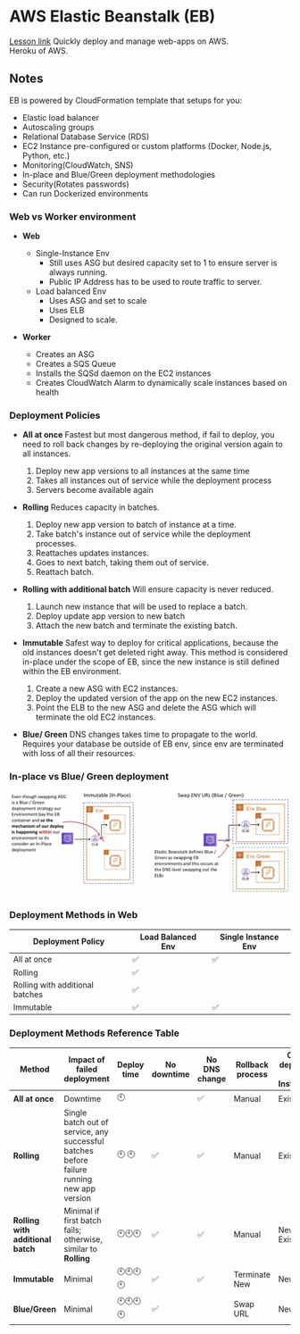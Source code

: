 # AWS Elastic Beanstalk (EB)

[Lesson link](https://youtu.be/RrKRN9zRBWs?t=1183)
Quickly deploy and manage web-apps on AWS.\
Heroku of AWS.

## Notes

EB is powered by CloudFormation template that setups for you:

- Elastic load balancer
- Autoscaling groups
- Relational Database Service (RDS)
- EC2 Instance pre-configured or custom platforms (Docker, Node.js, Python, etc.)
- Monitoring(CloudWatch, SNS)
- In-place and Blue/Green deployment methodologies
- Security(Rotates passwords)
- Can run Dockerized environments

### Web vs Worker environment ###

- **Web**
    - Single-Instance Env
        - Still uses ASG but desired capacity set to 1 to ensure server is always running.
        - Public IP Address has to be used to route traffic to server.
    - Load balanced Env
        - Uses ASG and set to scale
        - Uses ELB
        - Designed to scale.

- **Worker**
    - Creates an ASG
    - Creates a SQS Queue
    - Installs the SQSd daemon on the EC2 instances
    - Creates CloudWatch Alarm to dynamically scale instances based on health

### Deployment Policies

- **All at once**
Fastest but most dangerous method, if fail to deploy, you need to roll back changes by re-deploying the original version again to all instances.
    1. Deploy new app versions to all instances at the same time
    2. Takes all instances out of service while the deployment process
    3. Servers become available again
- **Rolling**
  Reduces capacity in batches.
    1. Deploy new app version to batch of instance at a time.
    2. Take batch's instance out of service while the deployment processes.
    3. Reattaches updates instances.
    4. Goes to next batch, taking them out of service.
    5. Reattach batch.

- **Rolling with additional batch**
  Will ensure capacity is never reduced.
    1. Launch new instance that will be used to replace a batch.
    2. Deploy update app version to new batch
    3. Attach the new batch and terminate the existing batch.
- **Immutable**
  Safest way to deploy for critical applications, because the old instances doesn't get deleted right away. This method is considered in-place under the scope of EB, since the new instance is still defined within the EB environment.
    1. Create a new ASG with EC2 instances.
    2. Deploy the updated version of the app on the new EC2 instances.
    3. Point the ELB to the new ASG and delete the ASG which will terminate the old EC2 instances.
- **Blue/ Green**
  DNS changes takes time to propagate to the world.
  Requires your database be outside of EB env, since env are terminated with loss of all their resources.

### In-place vs Blue/ Green deployment

![inplace_bluegreen](inplace_bluegreen.png)
  
### Deployment Methods in Web

| Deployment Policy               | Load Balanced Env  | Single Instance Env |
| ------------------------------- | ------------------ | ------------------- |
| All at once                     | :white_check_mark: | :white_check_mark:  |
| Rolling                         | :white_check_mark: |                     |
| Rolling with additional batches | :white_check_mark: |                     |
| Immutable                       | :white_check_mark: | :white_check_mark:  |

### Deployment Methods Reference Table

| Method                            | Impact of failed deployment                                                                | Deploy time                          | No downtime        | No DNS change      | Rollback process | Code deployed to Instances |
| --------------------------------- | ------------------------------------------------------------------------------------------ | ------------------------------------ | ------------------ | ------------------ | ---------------- | -------------------------- |
| **All at once**                   | Downtime                                                                                   | :clock10:                            |                    | :white_check_mark: | Manual           | Existing                   |
| **Rolling**                       | Single batch out of service, any successful batches before failure running new app version | :clock10: :clock10:                  | :white_check_mark: | :white_check_mark: | Manual           | Existing                   |
| **Rolling with additional batch** | Minimal if first batch fails; otherwise, similar to **Rolling**                            | :clock10::clock10::clock10:          | :white_check_mark: | :white_check_mark: | Manual           | New and Existing           |
| **Immutable**                     | Minimal                                                                                    | :clock10::clock10::clock10::clock10: | :white_check_mark: | :white_check_mark: | Terminate New    | New                        |
| **Blue/Green**                    | Minimal                                                                                    | :clock10::clock10::clock10::clock10: | :white_check_mark: |                    | Swap URL         | New                        |


